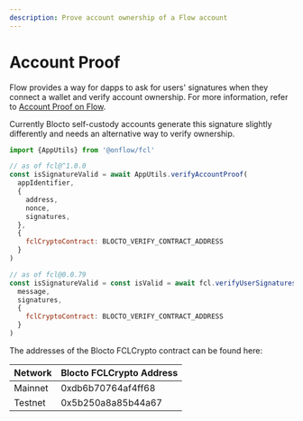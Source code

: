 ```yaml
---
description: Prove account ownership of a Flow account
---
```


# Account Proof

Flow provides a way for dapps to ask for users' signatures when they connect a wallet and verify account ownership. For more information, refer to [Account Proof on Flow](https://docs.onflow.org/fcl/reference/proving-authentication/).

Currently Blocto self-custody accounts generate this signature slightly differently and needs an alternative way to verify ownership.

```javascript
import {AppUtils} from '@onflow/fcl'

// as of fcl@^1.0.0
const isSignatureValid = await AppUtils.verifyAccountProof(
  appIdentifier,
  {
    address,
    nonce,
    signatures,
  },
  {
    fclCryptoContract: BLOCTO_VERIFY_CONTRACT_ADDRESS
  }
)

// as of fcl@0.0.79
const isSignatureValid = const isValid = await fcl.verifyUserSignatures(
  message,
  signatures,
  {
    fclCryptoContract: BLOCTO_VERIFY_CONTRACT_ADDRESS
  }
)
```

The addresses of the Blocto FCLCrypto contract can be found here:

| Network | Blocto FCLCrypto Address |
| ------- | ------------------------ |
| Mainnet | 0xdb6b70764af4ff68       |
| Testnet | 0x5b250a8a85b44a67       |
